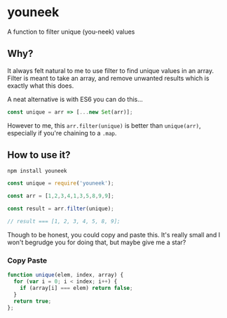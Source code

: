 # youneek

A function to filter unique (you-neek) values

## Why?

It always felt natural to me to use filter to find unique values in an array. Filter is meant to take an array, and remove unwanted results which is exactly what this does.

A neat alternative is with ES6 you can do this...

```js
const unique = arr => [...new Set(arr)];
```

However to me, this `arr.filter(unique)` is better than `unique(arr)`, especially if you're chaining to a `.map`.

## How to use it?

`npm install youneek`

```js
const unique = require('youneek');

const arr = [1,2,3,4,1,3,5,8,9,9];

const result = arr.filter(unique);

// result === [1, 2, 3, 4, 5, 8, 9];
```

Though to be honest, you could copy and paste this. It's really small and I won't begrudge you for doing that, but maybe give me a star?

### Copy Paste

```js
function unique(elem, index, array) {
  for (var i = 0; i < index; i++) {
    if (array[i] === elem) return false;
  }
  return true;
};
```
